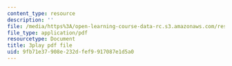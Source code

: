 ```yaml
---
content_type: resource
description: ''
file: /media/https%3A/open-learning-course-data-rc.s3.amazonaws.com/res-6-012-introduction-to-probability-spring-2018/9fb71e37908e232dfef9917087e1d5a0_GwOklYjwHDI.pdf
file_type: application/pdf
resourcetype: Document
title: 3play pdf file
uid: 9fb71e37-908e-232d-fef9-917087e1d5a0
---
```

